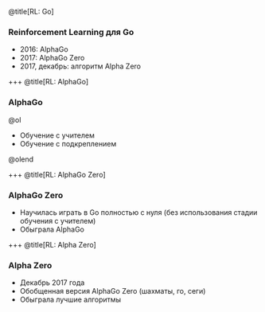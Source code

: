 @title[RL: Go]
### Reinforcement Learning для Go

 - 2016: AlphaGo
 - 2017: AlphaGo Zero
 - 2017, декабрь: алгоритм Alpha Zero

+++
@title[RL: AlphaGo]
### AlphaGo

@ol

 - Обучение с учителем
 - Обучение с подкреплением

@olend

+++
@title[RL: AlphaGo Zero]
### AlphaGo Zero

- Научилась играть в Go полностью с нуля (без использования стадии обучения с учителем)
- Обыграла AlphaGo

+++
@title[RL: Alpha Zero]
### Alpha Zero

 - Декабрь 2017 года
 - Обобщенная версия AlphaGo Zero (шахматы, го, сеги)
 - Обыграла лучшие алгоритмы
